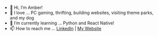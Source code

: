 - 👋 Hi, I’m Amber!
- 💞️ I love  ... PC gaming, thrifting, building websites, visiting theme parks, and my dog
- 🌱 I’m currently learning ... Python and React Native!
- 📫 How to reach me ... [LinkedIn](https://www.linkedin.com/in/amber-sweep) | [My Website](http://acsweep.dev/)
